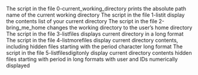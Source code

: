 The script in the file 0-current_working_directory prints the absolute path name of the current working directory
The script in the file 1-listit display the contents list of your current directory
The script in the file 2-bring_me_home changes the working directory to the user’s home directory
The script in the file 3-listfiles displays current directory in a long format
The script in the file 4-listmorefiles display current directory contents, including hidden files starting with the period character long format
The script in the file 5-listfilesdigitonly display current directory contents hidden files starting with period in long formats with user and IDs numerically displayed
